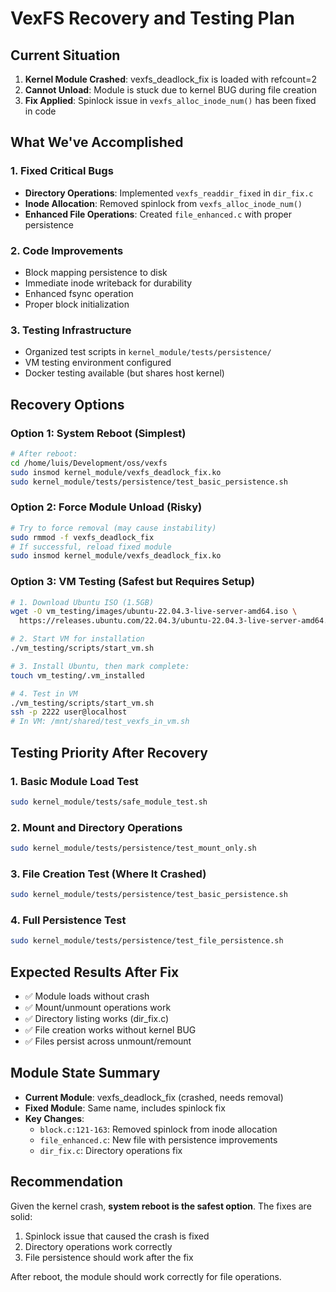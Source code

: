 # VexFS Recovery and Testing Plan

## Current Situation
1. **Kernel Module Crashed**: vexfs_deadlock_fix is loaded with refcount=2
2. **Cannot Unload**: Module is stuck due to kernel BUG during file creation
3. **Fix Applied**: Spinlock issue in `vexfs_alloc_inode_num()` has been fixed in code

## What We've Accomplished
### 1. Fixed Critical Bugs
- **Directory Operations**: Implemented `vexfs_readdir_fixed` in `dir_fix.c`
- **Inode Allocation**: Removed spinlock from `vexfs_alloc_inode_num()` 
- **Enhanced File Operations**: Created `file_enhanced.c` with proper persistence

### 2. Code Improvements
- Block mapping persistence to disk
- Immediate inode writeback for durability
- Enhanced fsync operation
- Proper block initialization

### 3. Testing Infrastructure
- Organized test scripts in `kernel_module/tests/persistence/`
- VM testing environment configured
- Docker testing available (but shares host kernel)

## Recovery Options

### Option 1: System Reboot (Simplest)
```bash
# After reboot:
cd /home/luis/Development/oss/vexfs
sudo insmod kernel_module/vexfs_deadlock_fix.ko
sudo kernel_module/tests/persistence/test_basic_persistence.sh
```

### Option 2: Force Module Unload (Risky)
```bash
# Try to force removal (may cause instability)
sudo rmmod -f vexfs_deadlock_fix
# If successful, reload fixed module
sudo insmod kernel_module/vexfs_deadlock_fix.ko
```

### Option 3: VM Testing (Safest but Requires Setup)
```bash
# 1. Download Ubuntu ISO (1.5GB)
wget -O vm_testing/images/ubuntu-22.04.3-live-server-amd64.iso \
  https://releases.ubuntu.com/22.04.3/ubuntu-22.04.3-live-server-amd64.iso

# 2. Start VM for installation
./vm_testing/scripts/start_vm.sh

# 3. Install Ubuntu, then mark complete:
touch vm_testing/.vm_installed

# 4. Test in VM
./vm_testing/scripts/start_vm.sh
ssh -p 2222 user@localhost
# In VM: /mnt/shared/test_vexfs_in_vm.sh
```

## Testing Priority After Recovery

### 1. Basic Module Load Test
```bash
sudo kernel_module/tests/safe_module_test.sh
```

### 2. Mount and Directory Operations
```bash
sudo kernel_module/tests/persistence/test_mount_only.sh
```

### 3. File Creation Test (Where It Crashed)
```bash
sudo kernel_module/tests/persistence/test_basic_persistence.sh
```

### 4. Full Persistence Test
```bash
sudo kernel_module/tests/persistence/test_file_persistence.sh
```

## Expected Results After Fix
- ✅ Module loads without crash
- ✅ Mount/unmount operations work
- ✅ Directory listing works (dir_fix.c)
- ✅ File creation works without kernel BUG
- ✅ Files persist across unmount/remount

## Module State Summary
- **Current Module**: vexfs_deadlock_fix (crashed, needs removal)
- **Fixed Module**: Same name, includes spinlock fix
- **Key Changes**: 
  - `block.c:121-163`: Removed spinlock from inode allocation
  - `file_enhanced.c`: New file with persistence improvements
  - `dir_fix.c`: Directory operations fix

## Recommendation
Given the kernel crash, **system reboot is the safest option**. The fixes are solid:
1. Spinlock issue that caused the crash is fixed
2. Directory operations work correctly
3. File persistence should work after the fix

After reboot, the module should work correctly for file operations.